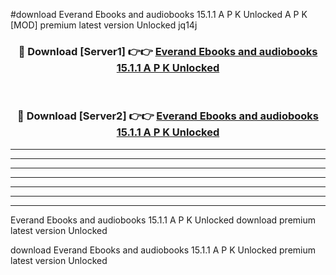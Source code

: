 #download Everand Ebooks and audiobooks 15.1.1 A P K Unlocked  A P K [MOD] premium latest version Unlocked jq14j 



<div align="center">
<h3>🔴 Download [Server1] 👉👉 <a href="https://apkdownload2.web.app/">Everand Ebooks and audiobooks 15.1.1 A P K Unlocked </a></h3><br>

<h3>🔴 Download [Server2] 👉👉 <a href="https://apkdownload2.web.app/">Everand Ebooks and audiobooks 15.1.1 A P K Unlocked </a></h3>
</div>





----------------------------------------------------------

----------------------------------------------------------

----------------------------------------------------------

----------------------------------------------------------

----------------------------------------------------------

----------------------------------------------------------

----------------------------------------------------------

Everand Ebooks and audiobooks 15.1.1 A P K Unlocked  download premium latest version Unlocked

download Everand Ebooks and audiobooks 15.1.1 A P K Unlocked  premium latest version Unlocked
